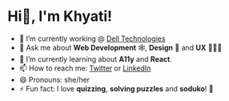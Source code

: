 # Hi👋, I'm Khyati!

<!--
**khyatibisht/khyatibisht** is a ✨ _special_ ✨ repository because its `README.md` (this file) appears on your GitHub profile.
Here are some ideas to get you started:
- 👯 I’m looking to collaborate on ...
- 🤔 I’m looking for help with ...
-->


- 🔭 I’m currently working @ [Dell Technologies](https://www.dell.com/en-in/dt/corporate/about-us/who-we-are.htm)
- 💬 Ask me about **Web Development** 🕸, **Design** 🎨 and **UX** 👩🏻‍💻
- 🌱 I’m currently learning about **A11y** and **React**.
- 📫 How to reach me: [Twitter](https://twitter.com/Khyati_Bisht) or [LinkedIn](https://www.linkedin.com/in/khyatibisht/)
- 😄 Pronouns: she/her
- ⚡ Fun fact: I love **quizzing**, **solving puzzles** and **soduko**! 🧩


<!--Social media handles

//Languages/Tech stack well versed with:

//Github stats
-->
